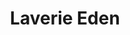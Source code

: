 ---
title: "Laverie Eden"
url: /la-grande-motte/laverie-eden-allee-dathenes/
shop: blanchisserie
---